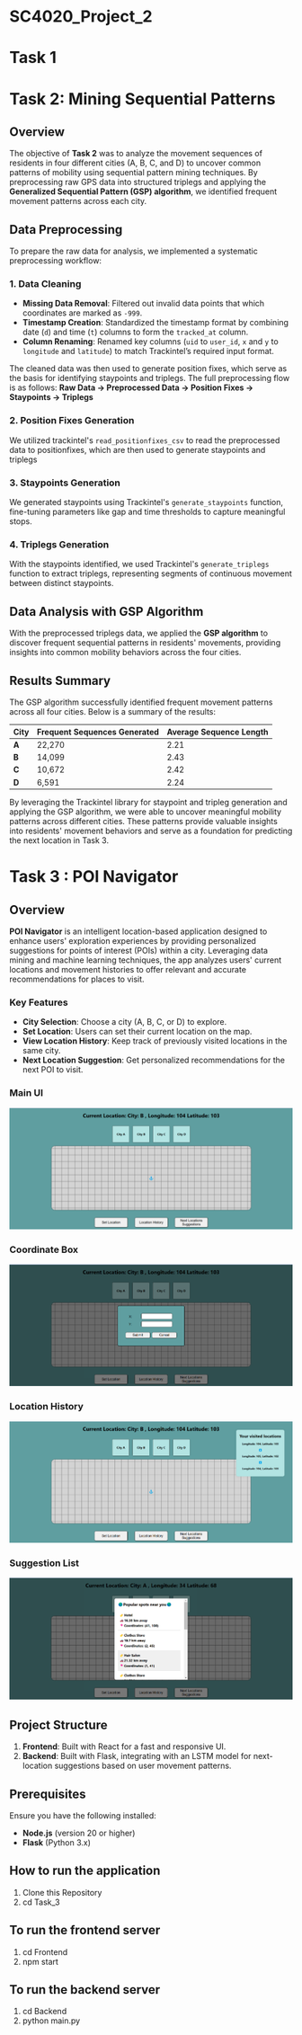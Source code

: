 # SC4020_Project_2
# Task 1 

# Task 2: Mining Sequential Patterns

## Overview
The objective of **Task 2** was to analyze the movement sequences of residents in four different cities (A, B, C, and D) to uncover common patterns of mobility using sequential pattern mining techniques. By preprocessing raw GPS data into structured triplegs and applying the **Generalized Sequential Pattern (GSP) algorithm**, we identified frequent movement patterns across each city.

## Data Preprocessing
To prepare the raw data for analysis, we implemented a systematic preprocessing workflow:

### 1. Data Cleaning
- **Missing Data Removal**: Filtered out invalid data points that which coordinates are marked as `-999`.
- **Timestamp Creation**: Standardized the timestamp format by combining date (`d`) and time (`t`) columns to form the `tracked_at` column.
- **Column Renaming**: Renamed key columns (`uid` to `user_id`, `x` and `y` to `longitude` and `latitude`) to match Trackintel’s required input format.

The cleaned data was then used to generate position fixes, which serve as the basis for identifying staypoints and triplegs. The full preprocessing flow is as follows:
**Raw Data → Preprocessed Data → Position Fixes → Staypoints → Triplegs**

### 2. Position Fixes Generation
We utilized trackintel's `read_positionfixes_csv` to read the preprocessed data to positionfixes, which are then used to generate staypoints and triplegs

### 3. Staypoints Generation
We generated staypoints using Trackintel's `generate_staypoints` function, fine-tuning parameters like gap and time thresholds to capture meaningful stops.

### 4. Triplegs Generation
With the staypoints identified, we used Trackintel's `generate_triplegs` function to extract triplegs, representing segments of continuous movement between distinct staypoints. 

## Data Analysis with GSP Algorithm
With the preprocessed triplegs data, we applied the **GSP algorithm** to discover frequent sequential patterns in residents' movements, providing insights into common mobility behaviors across the four cities.

## Results Summary
The GSP algorithm successfully identified frequent movement patterns across all four cities. Below is a summary of the results:

| City   | Frequent Sequences Generated | Average Sequence Length |
|--------|------------------------------|-------------------------|
| **A**  | 22,270                       | 2.21                    |
| **B**  | 14,099                       | 2.43                    |
| **C**  | 10,672                       | 2.42                    |
| **D**  | 6,591                        | 2.24                    |

By leveraging the Trackintel library for staypoint and tripleg generation and applying the GSP algorithm, we were able to uncover meaningful mobility patterns across different cities. These patterns provide valuable insights into residents' movement behaviors and serve as a foundation for predicting the next location in Task 3.


# Task 3 : POI Navigator

## Overview
**POI Navigator** is an intelligent location-based application designed to enhance users' exploration experiences by providing personalized suggestions for points of interest (POIs) within a city. Leveraging data mining and machine learning techniques, the app analyzes users' current locations and movement histories to offer relevant and accurate recommendations for places to visit.

### Key Features
- **City Selection**: Choose a city (A, B, C, or D) to explore.
- **Set Location**: Users can set their current location on the map.
- **View Location History**: Keep track of previously visited locations in the same city.
- **Next Location Suggestion**: Get personalized recommendations for the next POI to visit.


### Main UI
![Main UI](./README_Screenshots/Main.png)

### Coordinate Box
![Coordinate Box](./README_Screenshots/Coordinates_Input.png)

### Location History
![Location History](./README_Screenshots/History.png)

### Suggestion List
![Suggestion List](./README_Screenshots/Suggestions.png)

## Project Structure
1. **Frontend**: Built with React for a fast and responsive UI.
2. **Backend**: Built with Flask, integrating with an LSTM model for next-location suggestions based on user movement patterns.

## Prerequisites
Ensure you have the following installed:
- **Node.js** (version 20 or higher)
- **Flask** (Python 3.x)

## How to run the application

1. Clone this Repository
2. cd Task_3

##  To run the frontend server
1. cd Frontend
2. npm start

## To run the backend server
1. cd Backend
2. python main.py
